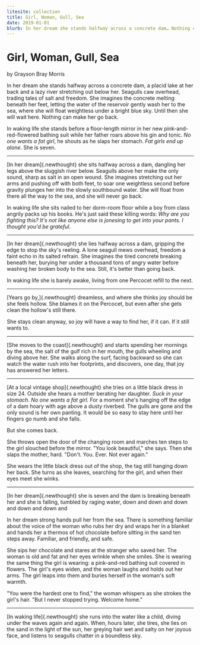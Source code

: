 ```yaml
---
litesite: collection
title: Girl, Woman, Gull, Sea
date: 2019-01-01
blurb: In her dream she stands halfway across a concrete dam… Nothing can make her go back.
---
```

# Girl, Woman, Gull, Sea

by Grayson Bray Morris

In her dream she stands halfway across a concrete dam, a placid lake at
her back and a lazy river stretching out below her. Seagulls caw
overhead, trading tales of salt and freedom. She imagines the concrete
melting beneath her feet, letting the water of the reservoir gently wash
her to the sea, where she will float weightless under a bright blue sky.
Until then she will wait here. Nothing can make her go back.

In waking life she stands before a floor-length mirror in her new
pink-and-red-flowered bathing suit while her father roars above his gin
and tonic. *No one wants a fat girl*, he shouts as he slaps her stomach.
*Fat girls end up alone*. She is seven.

------------------------------------------------------------------------

[In her dream]{.newthought} she sits halfway across a dam, dangling her
legs above the sluggish river below. Seagulls above her make the only
sound, sharp as salt in an open wound. She imagines stretching out her
arms and pushing off with both feet, to soar one weightless second
before gravity plunges her into the slowly southbound water. She will
float from there all the way to the sea, and she will never go back.

In waking life she sits nailed to her dorm-room floor while a boy from
class angrily packs up his books. He's just said these killing words:
*Why are you fighting this? It's not like anyone else is jonesing to get
into your pants. I thought you'd be grateful*.

------------------------------------------------------------------------

[In her dream]{.newthought} she lies halfway across a dam, gripping the
edge to stop the sky's reeling. A lone seagull mews overhead, freedom a
faint echo in its salted refrain. She imagines the tired concrete
breaking beneath her, burying her under a thousand tons of angry water
before washing her broken body to the sea. Still, it's better than going
back.

In waking life she is barely awake, living from one Percocet refill to
the next.

------------------------------------------------------------------------

[Years go by,]{.newthought} dreamless, and where she thinks joy should
be she feels hollow. She blames it on the Percocet, but even after she
gets clean the hollow's still there.

She stays clean anyway, so joy will have a way to find her, if it can.
If it still wants to.

------------------------------------------------------------------------

[She moves to the coast]{.newthought} and starts spending her mornings
by the sea, the salt of the gulf rich in her mouth, the gulls wheeling
and diving above her. She walks along the surf, facing backward so she
can watch the water rush into her footprints, and discovers, one day,
that joy has answered her letters.

------------------------------------------------------------------------

[At a local vintage shop]{.newthought} she tries on a little black dress
in size 24. Outside she hears a mother berating her daughter. *Suck in
your stomach. No one wants a fat girl.* For a moment she's hanging off
the edge of a dam hoary with age above a dusty riverbed. The gulls are
gone and the only sound is her own panting. It would be so easy to stay
here until her fingers go numb and she falls.

But she comes back.

She throws open the door of the changing room and marches ten steps to
the girl slouched before the mirror. "You look beautiful," she says.
Then she slaps the mother, hard. "Don't. You. Ever. Not ever again."

She wears the little black dress out of the shop, the tag still hanging
down her back. She turns as she leaves, searching for the girl, and when
their eyes meet she winks.

------------------------------------------------------------------------

[In her dream]{.newthought} she is seven and the dam is breaking beneath
her and she is falling, tumbled by raging water, down and down and down
and down and down and

In her dream strong hands pull her from the sea. There is something
familiar about the voice of the woman who rubs her dry and wraps her in
a blanket and hands her a thermos of hot chocolate before sitting in the
sand ten steps away. Familiar, and friendly, and safe.

She sips her chocolate and stares at the stranger who saved her. The
woman is old and fat and her eyes wrinkle when she smiles. She is
wearing the same thing the girl is wearing: a pink-and-red bathing suit
covered in flowers. The girl's eyes widen, and the woman laughs and
holds out her arms. The girl leaps into them and buries herself in the
woman's soft warmth.

"You were the hardest one to find," the woman whispers as she strokes
the girl's hair. "But I never stopped trying. Welcome home."

------------------------------------------------------------------------

[In waking life]{.newthought} she runs into the water like a child,
diving under the waves again and again. When, hours later, she tires,
she lies on the sand in the light of the sun, her greying hair wet and
salty on her joyous face, and listens to seagulls chatter in a boundless
sky.
